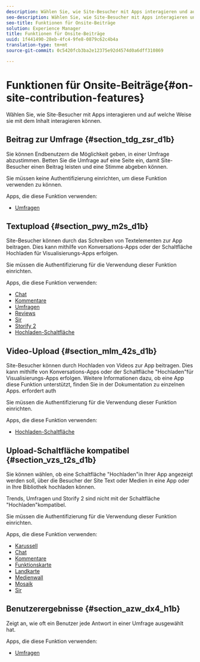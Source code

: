 ```yaml
---
description: Wählen Sie, wie Site-Besucher mit Apps interagieren und auf welche Weise sie mit dem Inhalt interagieren können.
seo-description: Wählen Sie, wie Site-Besucher mit Apps interagieren und auf welche Weise sie mit dem Inhalt interagieren können.
seo-title: Funktionen für Onsite-Beiträge
solution: Experience Manager
title: Funktionen für Onsite-Beiträge
uuid: 1f441490-28eb-4fc4-9fe8-0879c62c4b4a
translation-type: tm+mt
source-git-commit: 0c5420fcb3ba2e12375e92d4574d0a6dff310869

---
```



# Funktionen für Onsite-Beiträge{#on-site-contribution-features}

Wählen Sie, wie Site-Besucher mit Apps interagieren und auf welche Weise sie mit dem Inhalt interagieren können.

## Beitrag zur Umfrage {#section_tdg_zsr_d1b}

Sie können Endbenutzern die Möglichkeit geben, in einer Umfrage abzustimmen. Betten Sie die Umfrage auf eine Seite ein, damit Site-Besucher einen Beitrag leisten und eine Stimme abgeben können.

Sie müssen keine Authentifizierung einrichten, um diese Funktion verwenden zu können.

Apps, die diese Funktion verwenden:

* [Umfragen](../c-about-apps/c-polls-app/c-polls-app.md#c_polls_app)

## Textupload {#section_pwy_m2s_d1b}

Site-Besucher können durch das Schreiben von Textelementen zur App beitragen. Dies kann mithilfe von Konversations-Apps oder der Schaltfläche Hochladen für Visualisierungs-Apps erfolgen.

Sie müssen die Authentifizierung für die Verwendung dieser Funktion einrichten.

Apps, die diese Funktion verwenden:

* [Chat](../c-about-apps/c-chat-app/c-chat-app.md#c_chat_app)
* [Kommentare](/help/using/c-about-apps/c-comments/c-comments.md)
* [Umfragen](../c-about-apps/c-polls-app/c-polls-app.md#c_polls_app)
* [Reviews](../c-about-apps/c-reviews-app/c-reviews-app.md#c_reviews_app)
* [Sir](../c-about-apps/c-sidenotes-app/c-sidenotes-app.md#c_sidenotes_app)
* [Storify 2](../c-about-apps/c-storify2/c-storify2.md#c_storify2)
* [Hochladen-Schaltfläche](../c-about-apps/c-upload-button-app/c-upload-button-app.md#c_upload_button_app)

## Video-Upload {#section_mlm_42s_d1b}

Site-Besucher können durch Hochladen von Videos zur App beitragen. Dies kann mithilfe von Konversations-Apps oder der Schaltfläche "Hochladen"für Visualisierungs-Apps erfolgen. Weitere Informationen dazu, ob eine App diese Funktion unterstützt, finden Sie in der Dokumentation zu einzelnen Apps. erfordert auth

Sie müssen die Authentifizierung für die Verwendung dieser Funktion einrichten.

Apps, die diese Funktion verwenden:

* [Hochladen-Schaltfläche](../c-about-apps/c-upload-button-app/c-upload-button-app.md#c_upload_button_app)

## Upload-Schaltfläche kompatibel {#section_vzs_t2s_d1b}

Sie können wählen, ob eine Schaltfläche "Hochladen"in Ihrer App angezeigt werden soll, über die Besucher der Site Text oder Medien in eine App oder in Ihre Bibliothek hochladen können.

Trends, Umfragen und Storify 2 sind nicht mit der Schaltfläche "Hochladen"kompatibel.

Sie müssen die Authentifizierung für die Verwendung dieser Funktion einrichten.

Apps, die diese Funktion verwenden:

* [Karussell](../c-about-apps/c-carousel-app/c-carousel-app.md#c_carousel_app)
* [Chat](../c-about-apps/c-chat-app/c-chat-app.md#c_chat_app)
* [Kommentare](/help/using/c-about-apps/c-comments/c-comments.md)
* [Funktionskarte](../c-about-apps/c-feature-card-app/c-feature-card-app.md#c_feature_card_app)
* [Landkarte](../c-about-apps/c-map-app/c-map-app.md#c_map_app)
* [Medienwall](../c-about-apps/c-media-wall-app/c-media-wall-app.md#c_media_wall_app)
* [Mosaik](../c-about-apps/c-mosaic-app/c-mosaic-app.md#c_mosaic_app)
* [Sir](../c-about-apps/c-sidenotes-app/c-sidenotes-app.md#c_sidenotes_app)

## Benutzerergebnisse {#section_azw_dx4_h1b}

Zeigt an, wie oft ein Benutzer jede Antwort in einer Umfrage ausgewählt hat.

Apps, die diese Funktion verwenden:

* [Umfragen](../c-about-apps/c-polls-app/c-polls-app.md#c_polls_app)


